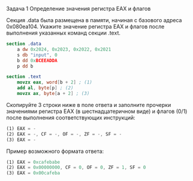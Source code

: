 Задача 1 Определение значения регистра ЕАХ и флагов

Секция .data была размещена в памяти, начиная с базового адреса 0x080еа104. Укажите значение регистра ЕАХ и флагов после выполнения указанных команд секции .text.

```nasm
section .data
    a dw 0x2024, 0x2023, 0x2022, 0x2021
    s db "input", 0
    b dd 0xBCEEADDA
    p dd b

section .text
    movzx eax, word[b + 2] ; (1)
    add al, byte[p] ; (2)
    movzx ax, byte[a + 2] ; (3)
```

Скопируйте 3 строки ниже в поле ответа и заполните прочерки значениями регистра ЕАХ (в шестнадцатеричном виде) и флагов (0/1) после выполнения соответствующих инструкций:

```nasm
(1) EAX = -
(2) EAX = -, CF = -, OF = -, ZF = -, SF = -
(3) EAX = -
```
Пример возможного формата ответа:
```nasm
(1) EAX = 0xcafebabe
(2) EAX = 0x00000000, CF = 0, OF = 0, ZF = 1, SF = 0
(3) EAX = 0x00cafeba
```